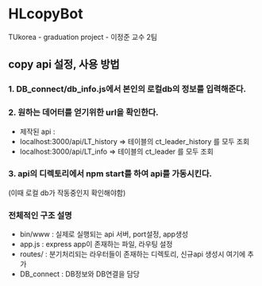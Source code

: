 # HLcopyBot
TUkorea - graduation project - 이정준 교수 2팀

## copy api 설정, 사용 방법

### 1. DB_connect/db_info.js에서 본인의 로컬db의 정보를 입력해준다. 

### 2. 원하는 데어터를 얻기위한 url을 확인한다.
- 제작된 api : 
- localhost:3000/api/LT_history   => 테이블의 ct_leader_history 를 모두 조회
- localhost:3000/api/LT_info   => 테이블의 ct_leader 를 모두 조회

### 3. api의 디렉토리에서 npm start를 하여 api를 가동시킨다.
(이때 로컬 db가 작동중인지 확인해야함)

### 전체적인 구조 설명 
  - bin/www : 실제로 실행되는 api 서버, port설정, app생성
  - app.js :  express app이 존재하는 파일, 라우팅 설정
  - routes/ : 분기처리되는 라우터들이 존재하는 디렉토리, 신규api 생성시 여기에 추가
  - DB_connect : DB정보와 DB연결을 담당

